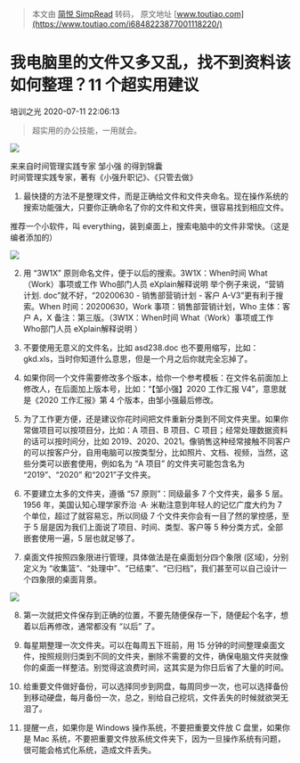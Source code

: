 > 本文由 [简悦 SimpRead](http://ksria.com/simpread/) 转码， 原文地址 [www.toutiao.com](https://www.toutiao.com/i6848223877001118220/)

我电脑里的文件又多又乱，找不到资料该如何整理？11 个超实用建议
================================

培训之光 2020-07-11 22:06:13

> 超实用的办公技能，一用就会。

![](https://p1-tt.byteimg.com/origin/pgc-image/42613f219f38404ea326f2e03cc9dae4.png?from=pc)

来来自时间管理实践专家 邹小强 的得到锦囊  
时间管理实践专家，著有《小强升职记》、《只管去做》

1. 最快捷的方法不是整理文件，而是正确给文件和文件夹命名。现在操作系统的搜索功能强大，只要你正确命名了你的文件和文件夹，很容易找到相应文件。

推荐一个小软件，叫 everything，装到桌面上，搜索电脑中的文件非常快。（这是编者添加的）

![](https://p3-tt.byteimg.com/origin/pgc-image/5f0335a792ae48e8b31214998002542c?from=pc)

2. 用 “3W1X” 原则命名文件，便于以后的搜索。3W1X：When时间 What（Work）事项或工作 Who部门人员 eXplain解释说明 举个例子来说，“营销计划. doc”就不好，“20200630 - 销售部营销计划 - 客户 A-V3”更有利于搜索。When 时间：20200630，Work 事项：销售部营销计划，Who 主体：客户 A，X 备注：第三版。（3W1X：When时间   What（Work）事项或工作   Who部门人员  eXplain解释说明 ）

3. 不要使用无意义的文件名，比如 asd238.doc 也不要用缩写，比如：gkd.xls，当时你知道什么意思，但是一个月之后你就完全忘掉了。

4. 如果你同一个文件需要修改多个版本，给你一个参考模板：在文件名前面加上修改人，在后面加上版本号，比如：“【邹小强】2020 工作汇报 V4”，意思就是《2020 工作汇报》第 4 个版本，由邹小强最后修改。

5. 为了工作更方便，还是建议你花时间把文件重新分类到不同文件夹里。如果你常做项目可以按项目分，比如：A 项目、B 项目、C 项目；经常处理数据资料的话可以按时间分，比如 2019、2020、2021。像销售这种经常接触不同客户的可以按客户分，自用电脑可以按类型分，比如照片、文档、视频，当然，这些分类可以嵌套使用，例如名为 “A 项目” 的文件夹可能包含名为 “2019”、“2020” 和“2021”子文件夹。

6. 不要建立太多的文件夹，遵循 “57 原则”：同级最多 7 个文件夹，最多 5 层。1956 年，美国认知心理学家乔治 ·A· 米勒注意到年轻人的记忆广度大约为 7 个单位，超过了就容易忘，所以同级 7 个文件夹你会有一目了然的掌控感，至于 5 层是因为我们上面说了项目、时间、类型、客户等 5 种分类方式，全部嵌套使用一遍，5 层也就足够了。

7. 桌面文件按照四象限进行管理，具体做法是在桌面划分四个象限 (区域)，分别定义为 “收集篮”、“处理中”、“已结束”、“已归档”，我们甚至可以自己设计一个四象限的桌面背景。

![](https://p6-tt.byteimg.com/origin/pgc-image/8a71e38791274d40acea6345559b759f?from=pc)

8. 第一次就把文件保存到正确的位置，不要先随便保存一下，随便起个名字，想着以后再修改，通常都没有 “以后” 了。

9. 每星期整理一次文件夹。可以在每周五下班前，用 15 分钟的时间整理桌面文件，按照规则归类到不同的文件夹，删除不需要的文件，确保电脑文件夹就像你的桌面一样整洁。别觉得这浪费时间，这其实是为你日后省了大量的时间。

10. 给重要文件做好备份，可以选择同步到网盘，每周同步一次，也可以选择备份到移动硬盘，每月备份一次，总之，别给自己挖坑，文件丢失的时候就欲哭无泪了。

11. 提醒一点，如果你是 Windows 操作系统，不要把重要文件放 C 盘里，如果你是 Mac 系统，不要把重要文件放系统文件夹下，因为一旦操作系统有问题，很可能会格式化系统，造成文件丢失。
